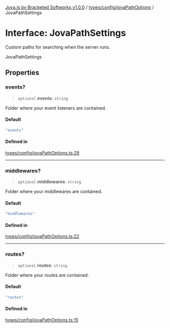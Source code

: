 [Jova.js by Bracketed Softworks v1.0.0](../wiki/modules) / [types/config/jovaPathOptions](../wiki/types.config.jovaPathOptions) / JovaPathSettings

# Interface: JovaPathSettings

Custom paths for searching when the server runs.

 JovaPathSettings

## Properties

### events?

> `optional` **events**: `string`

Folder where your event listeners are contained.

#### Default

```ts
"events"
```

#### Defined in

[types/config/jovaPathOptions.ts:29](https://github.com/Bracketed/jova.js/blob/c23178b8e91726d68082478cffbb501e8952a3a3/src/types/config/jovaPathOptions.ts#L29)

***

### middlewares?

> `optional` **middlewares**: `string`

Folder where your middlewares are contained.

#### Default

```ts
"middlewares"
```

#### Defined in

[types/config/jovaPathOptions.ts:22](https://github.com/Bracketed/jova.js/blob/c23178b8e91726d68082478cffbb501e8952a3a3/src/types/config/jovaPathOptions.ts#L22)

***

### routes?

> `optional` **routes**: `string`

Folder where your routes are contained.

#### Default

```ts
"routes"
```

#### Defined in

[types/config/jovaPathOptions.ts:15](https://github.com/Bracketed/jova.js/blob/c23178b8e91726d68082478cffbb501e8952a3a3/src/types/config/jovaPathOptions.ts#L15)
